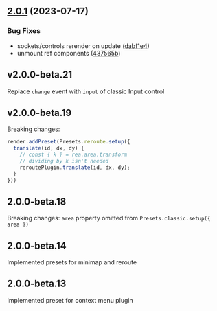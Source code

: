 ## [2.0.1](https://github.com/retejs/vue-plugin/compare/v2.0.0...v2.0.1) (2023-07-17)


### Bug Fixes

* sockets/controls rerender on update ([dabf1e4](https://github.com/retejs/vue-plugin/commit/dabf1e4a37889026c0d7840ddefb7a7991204795))
* unmount ref components ([437565b](https://github.com/retejs/vue-plugin/commit/437565be46cf906d74783d2508815b377ef0c759))

## v2.0.0-beta.21

Replace `change` event with `input` of classic Input control

## v2.0.0-beta.19

Breaking changes:

```ts
render.addPreset(Presets.reroute.setup({
  translate(id, dx, dy) {
    // const { k } = rea.area.transform
    // dividing by k isn't needed
    reroutePlugin.translate(id, dx, dy);
  }
}))
```

## 2.0.0-beta.18

Breaking changes: `area` property omitted from `Presets.classic.setup({ area })`

## 2.0.0-beta.14

Implemented presets for minimap and reroute


## 2.0.0-beta.13

Implemented preset for context menu plugin
